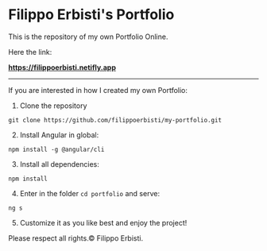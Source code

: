# Filippo Erbisti's Portfolio
This is the repository of my own Portfolio Online.

Here the link:

**https://filippoerbisti.netifly.app**

------------------------------------------------------------

If you are interested in how I created my own Portfolio:

1. Clone the repository
```
git clone https://github.com/filippoerbisti/my-portfolio.git
```

2. Install Angular in global:
```
npm install -g @angular/cli
```

3. Install all dependencies:
```
npm install
```

4. Enter in the folder ```cd portfolio``` and serve:
```
ng s
```

5. Customize it as you like best and enjoy the project!

Please respect all rights.© Filippo Erbisti.
